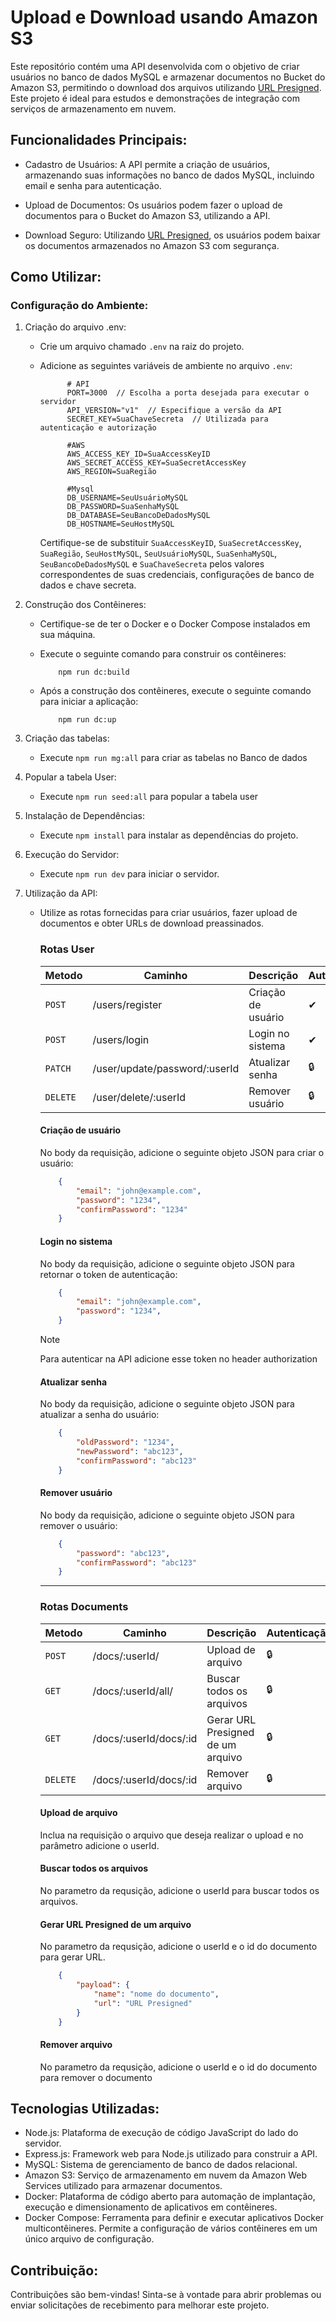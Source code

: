 # Upload e Download usando Amazon S3
Este repositório contém uma API desenvolvida com o objetivo de criar usuários no banco de dados MySQL e armazenar documentos no Bucket do Amazon S3, permitindo o download dos arquivos utilizando [URL Presigned](https://docs.aws.amazon.com/pt_br/AmazonS3/latest/userguide/ShareObjectPreSignedURL.html). Este projeto é ideal para estudos e demonstrações de integração com serviços de armazenamento em nuvem.

## Funcionalidades Principais:
- Cadastro de Usuários: A API permite a criação de usuários, armazenando suas informações no banco de dados MySQL, incluindo email e senha para autenticação.

- Upload de Documentos: Os usuários podem fazer o upload de documentos para o Bucket do Amazon S3, utilizando a API.

- Download Seguro: Utilizando [URL Presigned](https://docs.aws.amazon.com/pt_br/AmazonS3/latest/userguide/ShareObjectPreSignedURL.html), os usuários podem baixar os documentos armazenados no Amazon S3 com segurança.
## Como Utilizar:

### Configuração do Ambiente:
1. Criação do arquivo .env:
    - Crie um arquivo chamado `.env` na raiz do projeto.
    - Adicione as seguintes variáveis de ambiente no arquivo `.env`:

                # API
                PORT=3000  // Escolha a porta desejada para executar o servidor
                API_VERSION="v1"  // Especifique a versão da API
                SECRET_KEY=SuaChaveSecreta  // Utilizada para autenticação e autorização

                #AWS
                AWS_ACCESS_KEY_ID=SuaAccessKeyID
                AWS_SECRET_ACCESS_KEY=SuaSecretAccessKey
                AWS_REGION=SuaRegião

                #Mysql
                DB_USERNAME=SeuUsuárioMySQL 
                DB_PASSWORD=SuaSenhaMySQL 
                DB_DATABASE=SeuBancoDeDadosMySQL
                DB_HOSTNAME=SeuHostMySQL

        Certifique-se de substituir `SuaAccessKeyID`, `SuaSecretAccessKey`, `SuaRegião`, `SeuHostMySQL`, `SeuUsuárioMySQL`, `SuaSenhaMySQL`, `SeuBancoDeDadosMySQL` e `SuaChaveSecreta` pelos valores correspondentes de suas credenciais, configurações de banco de dados e chave secreta.

2. Construção dos Contêineres:
    - Certifique-se de ter o Docker e o Docker Compose instalados em sua máquina.

    - Execute o seguinte comando para construir os contêineres:
        ```shell
            npm run dc:build
        ```
    - Após a construção dos contêineres, execute o seguinte comando para iniciar a aplicação:
        ```shell
            npm run dc:up
        ``` 

3. Criação das tabelas:
    - Execute `npm run mg:all` para criar as tabelas no Banco de dados

4. Popular a tabela User:
    - Execute `npm run seed:all` para popular a tabela user

5. Instalação de Dependências:
    - Execute `npm install` para instalar as dependências do projeto.

6. Execução do Servidor:
    - Execute `npm run dev` para iniciar o servidor.

7. Utilização da API:

    - Utilize as rotas fornecidas para criar usuários, fazer upload de documentos e obter URLs de download preassinados.
        ### Rotas User
        | Metodo | Caminho | Descrição | Autenticação |
        | --- | --- | --- | --- |
        | `POST` | /users/register  | Criação de usuário |     ✔ |
        | `POST` | /users/login  | Login no sistema|  ✔ |
        | `PATCH`| /user/update/password/:userId | Atualizar senha |  🔒 |
        | `DELETE`| /user/delete/:userId | Remover usuário |      🔒 |

        #### Criação de usuário
        No body da requisição, adicione o seguinte objeto JSON para criar o usuário:
        ```json
            {
            	"email": "john@example.com",
	            "password": "1234",
	            "confirmPassword": "1234"
            }
        ```

        #### Login no sistema
        No body da requisição, adicione o seguinte objeto JSON para retornar o token de autenticação:
        ```json
            {
            	"email": "john@example.com",
	            "password": "1234",
            }
        ```
        > [!NOTE]
        > Para autenticar na API adicione esse token no header authorization

        #### Atualizar senha 
        No body da requisição, adicione o seguinte objeto JSON para atualizar a senha do usuário:
        ```json
            {
            	"oldPassword": "1234",
	            "newPassword": "abc123",
	            "confirmPassword": "abc123"
            }
        ```

        #### Remover usuário
        No body da requisição, adicione o seguinte objeto JSON para remover o usuário:
        ```json
            {
	            "password": "abc123",
	            "confirmPassword": "abc123"
            }
        ```

        ---
        ### Rotas Documents
        | Metodo | Caminho | Descrição | Autenticação |
        | --- | --- | --- | --- |
        | `POST` | /docs/:userId/  | Upload de arquivo |     🔒 |
        | `GET` | /docs/:userId/all/ | Buscar todos os arquivos |  🔒|
        | `GET`| /docs/:userId/docs/:id | Gerar URL Presigned de um arquivo |  🔒 |
        | `DELETE`| /docs/:userId/docs/:id | Remover arquivo |      🔒 |

        #### Upload de arquivo
        Inclua na requisição o arquivo que deseja realizar o upload e no parâmetro adicione o userId.

        #### Buscar todos os arquivos
        No parametro da requsição, adicione o userId para buscar todos os arquivos.

        #### Gerar URL Presigned de um arquivo
        No parametro da requsição, adicione o userId e o id do documento para gerar URL.
        ```json
            {
	            "payload": {
	        	    "name": "nome do documento",
	        	    "url": "URL Presigned"
                }
	        }
        ```

        #### Remover arquivo
        No parametro da requsição, adicione o userId e o id do documento para remover o documento



## Tecnologias Utilizadas:
- Node.js: Plataforma de execução de código JavaScript do lado do servidor.
- Express.js: Framework web para Node.js utilizado para construir a API.
- MySQL: Sistema de gerenciamento de banco de dados relacional.
- Amazon S3: Serviço de armazenamento em nuvem da Amazon Web Services utilizado para armazenar documentos.
- Docker: Plataforma de código aberto para automação de implantação, execução e dimensionamento de aplicativos em contêineres.
- Docker Compose: Ferramenta para definir e executar aplicativos Docker multicontêineres. Permite a configuração de vários contêineres em um único arquivo de configuração.

## Contribuição:
Contribuições são bem-vindas! Sinta-se à vontade para abrir problemas ou enviar solicitações de recebimento para melhorar este projeto.

